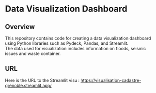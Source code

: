 # Data Visualization Dashboard
## Overview 

This repository contains code for creating a data visualization dashboard using Python libraries such as Pydeck, Pandas, and Streamlit.  
The data used for visualization includes information on floods, seismic issues and waste container.

## URL

Here is the URL to the Streamlit visu : <https://visualisation-cadastre-grenoble.streamlit.app/>
